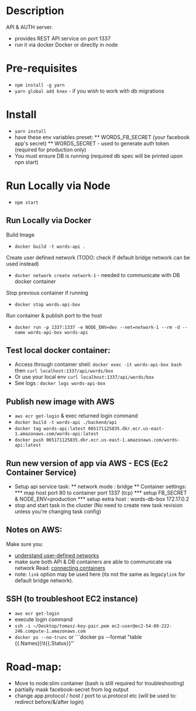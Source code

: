 # Description
API & AUTH server.
* provides REST API service on port 1337
* run it via docker Docker or directly in node

# Pre-requisites
* `npm install -g yarn`
* `yarn global add knex`    - if you wish to work with db migrations

# Install
* `yarn install`
* have these env variables preset:
** WORDS_FB_SECRET   (your facebook app's secret)
** WORDS_SECRET  - used to generate auth token (required for production only)
* You must ensure DB is running (required db spec will be printed upon npn start)

# Run Locally via Node
* `npm start`

## Run Locally via Docker
Build Image
* `docker build -t words-api .`

Create user defined network  (TODO: check if default bridge network can be used instead)
* `docker network create network-1` - needed to communicate with DB docker container

Stop previous container if running
* `docker stop words-api-box`

Run container & publish port to the host
* `docker run -p 1337:1337 -e NODE_ENV=dev --net=network-1 --rm -d --name words-api-box words-api`

## Test local docker container:
* Access through container shell: `docker exec -it words-api-box bash` then `curl localhost:1337/api/words/box`
* Or use your local env `curl localhost:1337/api/words/box`
* See logs : `docker logs words-api-box`

## Publish new image with AWS
* `aws ecr get-login` & exec returned login command
* `docker build -t words-api ./backend/api`
* `docker tag words-api:latest 065171125835.dkr.ecr.us-east-1.amazonaws.com/words-api:latest`
* `docker push 065171125835.dkr.ecr.us-east-1.amazonaws.com/words-api:latest`

## Run new version of app via AWS - ECS (Ec2 Container Service)
* Setup api service task:
** network mode : bridge
** Container settings:
*** map host port 80 to container port 1337	(tcp)
*** setup FB_SECRET & NODE_ENV=production
*** setup extra host : words-db-box	172.17.0.2 
* stop and start task in the cluster (No need to create new task revision unless you're changing task config)


## Notes on AWS:
Make sure you: 
* [understand user-defined networks](https://docs.docker.com/engine/userguide/networking/#user-defined-networks) 
* make sure both API & DB containers are able to communicate via network Read: [connecting containers](https://docs.docker.com/engine/userguide/networking/work-with-networks/#connect-containers)
* note: `link` option may be used here (its not the same as legacy`link` for default bridge network).


## SSH (to troubleshoot EC2 instance)
* `aws ecr get-login`
* execute login command
* `ssh -i ~/Desktop/tomasz-key-pair.pem ec2-user@ec2-54-89-222-246.compute-1.amazonaws.com`
* `docker ps --no-trunc` or ```docker ps --format "table {{.Names}}\t{{.Status}}"`

# Road-map: 
* Move to node:slim container (bash is still required for troubleshooting)
* partially mask facebook-secret from log output
* change app.protocol / host / port  to ui.protocol etc (will be used to: redirect  before/&/after login)

